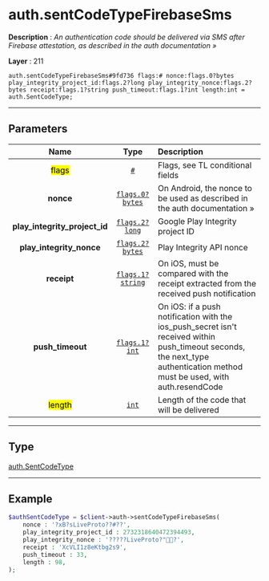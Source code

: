 # auth.sentCodeTypeFirebaseSms

**Description** : *An authentication code should be delivered via SMS after Firebase attestation, as described in the auth documentation »*

**Layer** : 211

```tl
auth.sentCodeTypeFirebaseSms#9fd736 flags:# nonce:flags.0?bytes play_integrity_project_id:flags.2?long play_integrity_nonce:flags.2?bytes receipt:flags.1?string push_timeout:flags.1?int length:int = auth.SentCodeType;
```

---

## Parameters

| Name | Type | Description |
| :---: | :---: | :--- |
| <mark>flags</mark> | [`#`](type/#) | Flags, see TL conditional fields |
| **nonce** | [`flags.0?bytes`](type/bytes) | On Android, the nonce to be used as described in the auth documentation » |
| **play_integrity_project_id** | [`flags.2?long`](type/long) | Google Play Integrity project ID |
| **play_integrity_nonce** | [`flags.2?bytes`](type/bytes) | Play Integrity API nonce |
| **receipt** | [`flags.1?string`](type/string) | On iOS, must be compared with the receipt extracted from the received push notification |
| **push_timeout** | [`flags.1?int`](type/int) | On iOS: if a push notification with the ios_push_secret isn't received within push_timeout seconds, the next_type authentication method must be used, with auth.resendCode |
| <mark>length</mark> | [`int`](type/int) | Length of the code that will be delivered |

---

## Type

[auth.SentCodeType](type/auth.SentCodeType)

---

## Example

```php
$authSentCodeType = $client->auth->sentCodeTypeFirebaseSms(
	nonce : '?xB?sLiveProto??#??',
	play_integrity_project_id : 2732318640472394493,
	play_integrity_nonce : '?????LiveProto?"?',
	receipt : 'XcVLI1z8eKtbg2s9',
	push_timeout : 33,
	length : 98,
);
```